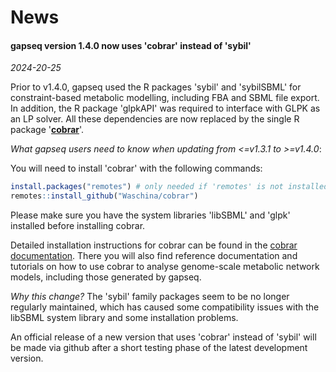 # News

#### gapseq version 1.4.0 now uses 'cobrar' instead of 'sybil'

*2024-20-25*

Prior to v1.4.0, gapseq used the R packages 'sybil' and 'sybilSBML' for constraint-based metabolic modelling, including FBA and SBML file export. In addition, the R package 'glpkAPI' was required to interface with GLPK as an LP solver. All these dependencies are now replaced by the single R package '**[cobrar](https://waschina.github.io/cobrar/)**'.

*What gapseq users need to know when updating from <=v1.3.1 to >=v1.4.0*:

You will need to install 'cobrar' with the following commands:

```R
install.packages("remotes") # only needed if 'remotes' is not installed yet
remotes::install_github("Waschina/cobrar")
```

Please make sure you have the system libraries 'libSBML' and 'glpk' installed before installing cobrar.

Detailed installation instructions for cobrar can be found in the [cobrar documentation](https://waschina.github.io/cobrar/). There you will also find reference documentation and tutorials on how to use cobrar to analyse genome-scale metabolic network models, including those generated by gapseq.

*Why this change?* The 'sybil' family packages seem to be no longer regularly maintained, which has caused some compatibility issues with the libSBML system library and some installation problems.

An official release of a new version that uses 'cobrar' instead of 'sybil' will be made via github after a short testing phase of the latest development version.

